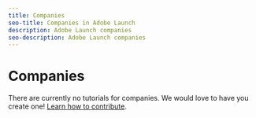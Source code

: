 ```yaml
---
title: Companies
seo-title: Companies in Adobe Launch
description: Adobe Launch companies
seo-description: Adobe Launch companies
---
```


# Companies

There are currently no tutorials for companies. We would love to have you create one! [Learn how to contribute](/contributing.md).

